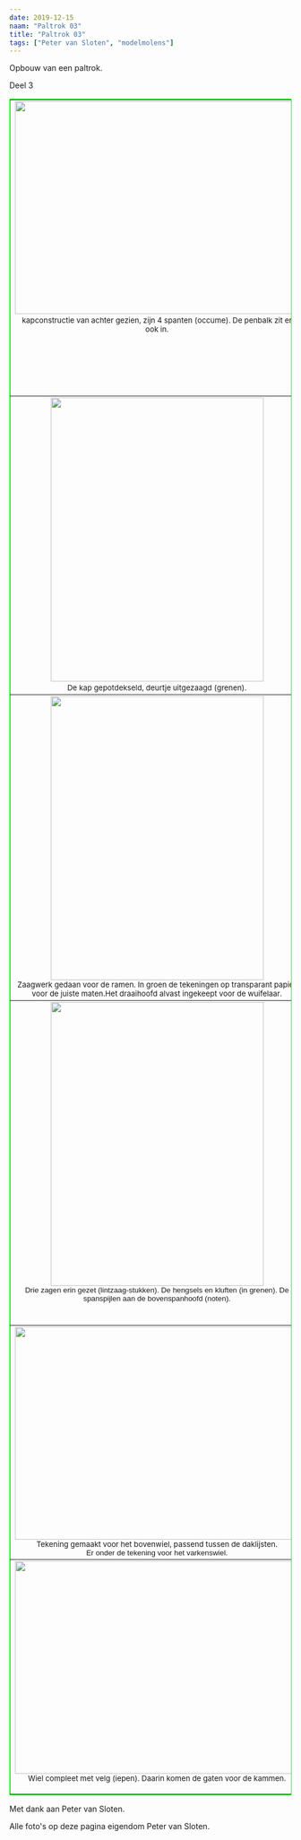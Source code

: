 ```yaml
---
date: 2019-12-15
naam: "Paltrok 03"
title: "Paltrok 03"
tags: ["Peter van Sloten", "modelmolens"]
---
```


Opbouw van een paltrok.

Deel 3

<table border="1" width="100%" bordercolor="#00FF00" style="border-collapse: collapse">
	<tr>
		<td width="533" align="center" valign="top">
		<img src="/images/modelmolens/peter%20van%20sloten/paltrok/Opbouw%20paltrok%2027-6-2010%20-2-.jpg" width="507" height="380"><span style="font-size: 10.0pt"><br>
		kapconstructie van achter gezien, zijn 4 spanten (occume). De penbalk 
		zit er ook in.</span></td>
		<td align="center" valign="top">
		<img src="/images/modelmolens/peter%20van%20sloten/paltrok/Opbouw%20paltrok%2027-6-2010%20-1-.jpg" width="380" height="507"><br>
		<span style="font-size: 10.0pt; font-family: Arial,sans-serif">
		Voorkeuvelens met luiken en stormschild, windpeluw (eiken).</span></td>
	</tr>
	<tr>
		<td width="533" align="center" valign="top">
		<img src="/images/modelmolens/peter%20van%20sloten/paltrok/Opbouw%20paltrok%2027-6-2010%20-3-.jpg" width="380" height="507"><span style="font-size: 10.0pt"><br>
		De kap gepotdekseld, deurtje uitgezaagd (grenen).</span></td>
		<td align="center" valign="top">
		<img src="/images/modelmolens/peter%20van%20sloten/paltrok/Opbouw%20paltrok%2027-6-2010%20-4-.jpg" width="380" height="507"><br>
		<span style="font-size: 10.0pt">Stormschild, zwaardplanken en plaats 
		gemaakt voor de as.</span></td>
	</tr>
	<tr>
		<td width="533" align="center" valign="top">
		<img src="/images/modelmolens/peter%20van%20sloten/paltrok/Opbouw%20paltrok%2027-6-2010%20-5-.jpg" width="380" height="507"><br>
		<span style="font-size: 10.0pt">Zaagwerk gedaan voor de ramen. In groen 
		de tekeningen op transparant papier voor de juiste maten.Het draaihoofd 
		alvast ingekeept voor de wuifelaar.</span></td>
		<td align="center" valign="top">
		<img src="/images/modelmolens/peter%20van%20sloten/paltrok/Opbouw%20paltrok%2027-6-2010%20-6-.jpg" width="507" height="380"><br>
		<span style="font-size: 10.0pt">Zo is het compleet. Raamstijlen (iepen). 
		De rest is eiken.<br>
		Het draaihoofd heeft een kussen (oregon pine) voor de wuifelaar (iepen).</span></td>
	</tr>
	<tr>
		<td width="533" align="center" valign="top">
		<img src="/images/modelmolens/peter%20van%20sloten/paltrok/Opbouw%20paltrok%2027-6-2010%20-7-.jpg" width="380" height="507"><br>
		<span style="font-size: 10.0pt; font-family: Arial,sans-serif">Drie 
		zagen erin gezet (lintzaag-stukken). De hengsels en kluften (in grenen). 
		De spanspijlen aan de bovenspanhoofd (noten).</span></td>
		<td align="center" valign="top">
		<img src="/images/modelmolens/peter%20van%20sloten/paltrok/Opbouw%20paltrok%2027-6-2010%20-12-.jpg" width="380" height="507"><span style="font-size: 10.0pt"><br>
		De zaagslee op de zaaggrond. De slee loopt over sleeneuten.<br>
		De beide zaagramen even rechtop gezet, ziet men straks de zagen tussen 
		de leiers door lopen.</span><span style="font-size: 10.0pt; font-family: Arial,sans-serif"><br>
		De wuifelaars erin gezet met een los spietje, moet nog op maat worden 
		gemaakt</span></td>
	</tr>
	<tr>
		<td width="533" align="center" valign="top">
		<img src="/images/modelmolens/peter%20van%20sloten/paltrok/Opbouw%20paltrok%2027-6-2010%20-8-.jpg" width="507" height="380"><br>
		<span style="font-size: 10.0pt">Tekening gemaakt voor het bovenwiel, 
		passend tussen de daklijsten. </span>
		<span style="font-size: 10.0pt; font-family: Arial,sans-serif"><br>
		Er onder de tekening voor het varkenswiel.</span></td>
		<td align="center" valign="top">
		<img src="/images/modelmolens/peter%20van%20sloten/paltrok/Opbouw%20paltrok%2027-6-2010%20-9-.jpg" width="507" height="380"><br>
		<span style="font-size: 10.0pt; font-family: Arial,sans-serif">
		Kruisarmen en spouwarmen gezaagd (eiken), ingekeept voor de plooistukken 
		(eiken).</span></td>
	</tr>
	<tr>
		<td width="533" align="center" valign="top">
		<img src="/images/modelmolens/peter%20van%20sloten/paltrok/Opbouw%20paltrok%2027-6-2010%20-10-.jpg" width="507" height="380"><br>
		<span style="font-size: 10.0pt">Wiel compleet met velg (iepen). Daarin 
		komen de gaten voor de kammen.</span></td>
		<td align="center" valign="top">
		<img src="/images/modelmolens/peter%20van%20sloten/paltrok/Opbouw%20paltrok%2027-6-2010%20-11-.jpg" width="507" height="380"><br>
		<span style="font-size: 10.0pt">Achterzijde ziet men de armen met 
		duivejagers.<br>
		Grootte? Buitenkant wiel is 74 mm. Spiegelgat 25,5 mm.</span></td>
	</tr>
</table>

Met dank aan Peter van Sloten.

Alle foto's op deze pagina eigendom Peter van Sloten.